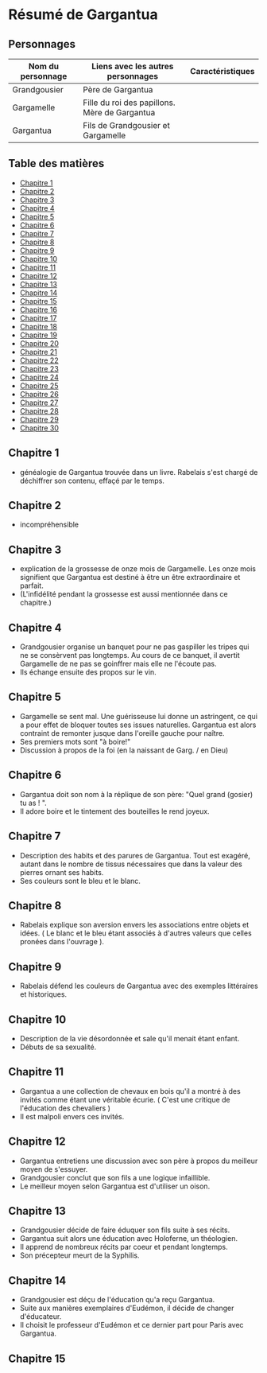 # Résumé de Gargantua

## Personnages

Nom du personnage | Liens avec les autres personnages |Caractéristiques
------------------|-----------------------------------|----------------
Grandgousier      | Père de Gargantua |
Gargamelle        | Fille du roi des papillons. Mère de Gargantua |
Gargantua         | Fils de Grandgousier et Gargamelle |

## Table des matières
* [Chapitre 1](#chapitre-1)
* [Chapitre 2](#chapitre-2)
* [Chapitre 3](#chapitre-3)
* [Chapitre 4](#chapitre-4)
* [Chapitre 5](#chapitre-5)
* [Chapitre 6](#chapitre-6)
* [Chapitre 7](#chapitre-7)
* [Chapitre 8](#chapitre-8)
* [Chapitre 9](#chapitre-9)
* [Chapitre 10](#chapitre-10)
* [Chapitre 11](#chapitre-11)
* [Chapitre 12](#chapitre-12)
* [Chapitre 13](#chapitre-13)
* [Chapitre 14](#chapitre-14)
* [Chapitre 15](#chapitre-15)
* [Chapitre 16](#chapitre-16)
* [Chapitre 17](#chapitre-17)
* [Chapitre 18](#chapitre-18)
* [Chapitre 19](#chapitre-19)
* [Chapitre 20](#chapitre-20)
* [Chapitre 21](#chapitre-21)
* [Chapitre 22](#chapitre-22)
* [Chapitre 23](#chapitre-23)
* [Chapitre 24](#chapitre-24)
* [Chapitre 25](#chapitre-25)
* [Chapitre 26](#chapitre-26)
* [Chapitre 27](#chapitre-27)
* [Chapitre 28](#chapitre-28)
* [Chapitre 29](#chapitre-29)
* [Chapitre 30](#chapitre-0)

## Chapitre 1

* généalogie de Gargantua trouvée dans un livre. Rabelais s'est chargé de déchiffrer son contenu, effaçé par le temps. 


## Chapitre 2

* incompréhensible


## Chapitre 3

* explication de la grossesse de onze mois de Gargamelle. Les onze mois signifient que Gargantua est destiné à être un être extraordinaire et parfait. 
* (L'infidélité pendant la grossesse est aussi mentionnée dans ce chapitre.)
 

## Chapitre 4

* Grandgousier organise un banquet pour ne pas gaspiller les tripes qui ne se consèrvent pas longtemps. Au cours de ce banquet, il avertit Gargamelle de ne pas se goinffrer mais elle ne l'écoute pas. 
* Ils échange ensuite des propos sur le vin.


## Chapitre 5

* Gargamelle se sent mal. Une guérisseuse lui donne un astringent, ce qui a pour effet de bloquer toutes ses issues naturelles. Gargantua est alors contraint de remonter jusque dans l'oreille gauche pour naître.
* Ses premiers mots sont "à boire!"
* Discussion à propos de la foi (en la naissant de Garg. / en Dieu)



## Chapitre 6

* Gargantua doit son nom à la réplique de son père: "Quel grand (gosier) tu as ! ".
* Il adore boire et le tintement des bouteilles le rend joyeux.



## Chapitre 7

* Description des habits et des parures de Gargantua. Tout est exagéré, autant dans le nombre de tissus nécessaires que dans la valeur des pierres ornant ses habits.
* Ses couleurs sont le bleu et le blanc.

## Chapitre 8

* Rabelais explique son aversion envers les associations entre objets et idées. ( Le blanc et le bleu étant associés à d'autres valeurs que celles pronées dans l'ouvrage ).

## Chapitre 9 

* Rabelais défend les couleurs de Gargantua avec des exemples littéraires et historiques.

## Chapitre 10

* Description de la vie désordonnée et sale qu'il menait étant enfant. 
* Débuts de sa sexualité.

## Chapitre 11

* Gargantua a une collection de chevaux en bois qu'il a montré à des invités comme étant une véritable écurie. ( C'est une critique de l'éducation des chevaliers )
* Il est malpoli envers ces invités.

## Chapitre 12

* Gargantua entretiens une discussion avec son père à propos du meilleur moyen de s'essuyer.
* Grandgousier conclut que son fils a une logique infaillible.
* Le meilleur moyen selon Gargantua est d'utiliser un oison.

## Chapitre 13

* Grandgousier décide de faire éduquer son fils suite à ses récits.
* Gargantua suit alors une éducation avec Holoferne, un théologien.
* Il apprend de nombreux récits par coeur et pendant longtemps.
* Son précepteur meurt de la Syphilis.






## Chapitre 14 

* Grandgousier est déçu de l'éducation qu'a reçu Gargantua. 
* Suite aux manières exemplaires d'Eudémon, il décide de changer d'éducateur.
* Il choisit le professeur d'Eudémon et ce dernier part pour Paris avec Gargantua.

## Chapitre 15
